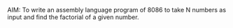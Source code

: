 AIM: To write an assembly language program of 8086 to take N numbers as input and find the factorial of a given number. 


